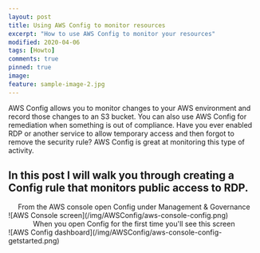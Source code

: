 ```yaml
---
layout: post
title: Using AWS Config to monitor resources
excerpt: "How to use AWS Config to monitor your resources"
modified: 2020-04-06
tags: [Howto]
comments: true
pinned: true
image:
feature: sample-image-2.jpg
---
```


AWS Config allows you to monitor changes to your AWS environment and record those changes to an S3 bucket. You can also use AWS Config for remediation when something is out of compliance. Have you ever enabled RDP or another service to allow temporary access and then forgot to remove the security rule? AWS Config is great at monitoring this type of activity.

## In this post I will walk you through creating a Config rule that monitors public access to RDP. ##

<center>From the AWS console open Config under Management & Governance</center>
![AWS Console screen](/img/AWSConfig/aws-console-config.png)


<center>When you open Config for the first time you'll see this screen</center>
![AWS Config dashboard](/img/AWSConfig/aws-console-config-getstarted.png)





